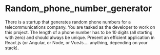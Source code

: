 # Random_phone_number_generator
There is a startup that generates random phone numbers for a telecommunications company. You are tasked as the developer to work on this project. The length of a phone number has to be 10 digits (all starting with zero) and should always be unique. Present an efficient application in React.js (or Angular, or Node, or VueJs…. anything, depending on your stack). 
